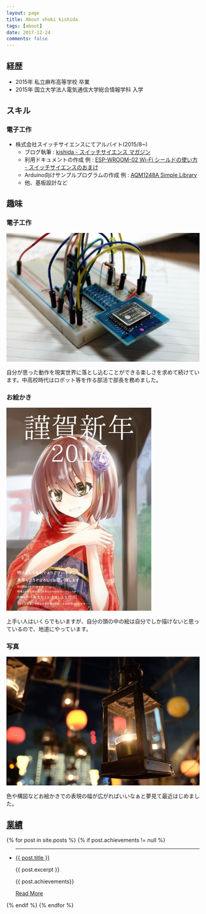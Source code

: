 ```yaml
---
layout: page
title: About shoki kishida
tags: [about]
date: 2017-12-24
comments: false
---
```


## 経歴

* 2015年 私立麻布高等学校 卒業
* 2015年 国立大学法人電気通信大学総合情報学科 入学

## スキル

### 電子工作

* 株式会社スイッチサイエンスにてアルバイト(2015/8~)
  * ブログ執筆 : [kishida - スイッチサイエンス マガジン](http://mag.switch-science.com/author/kishida/)
  * 利用ドキュメントの作成 例 : [ESP-WROOM-02 Wi-Fi シールドの使い方 - スイッチサイエンスのおまけ](http://trac.switch-science.com/wiki/ESP-WROOM-02_AT)
  * Arduino向けサンプルプログラムの作成 例 : [AQM1248A Simple Library](https://github.com/SWITCHSCIENCE/samplecodes/tree/master/AQM1248A_breakout/Arduino/AQM1248A_lib)
  * 他、基板設計など
  

## 趣味

### 電子工作

  ![](./img/board.jpg)

  自分が思った動作を現実世界に落とし込むことができる楽しさを求めて続けています。中高校時代はロボット等を作る部活で部長を務めました。

### お絵かき

  ![](./img/nenga2017.jpg)

  上手い人はいくらでもいますが、自分の頭の中の絵は自分でしか描けないと思っているので、地道にやっています。

### 写真

  ![](./img/photo.jpg)

  色や構図などお絵かきでの表現の幅が広がればいいなぁと夢見て最近はじめました。


## [業績](/achievements)

<div class="post-list">
  {% for post in site.posts %} 
      {% if post.achievements != null %}
  <ul>
      <li>
          <hr>
          <a class="zoombtn" href="{{ site.url }}{{ post.url }}">{{ post.title }}</a>
          <p>{{ post.excerpt }}</p>
          <p>{{ post.achievements}}</p>
          <a href="{{ site.url }}{{ post.url }}" class="btn zoombtn">Read More</a>
      </li>
  </ul>
      {% endif %}
  {% endfor %}
</div>